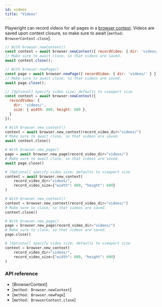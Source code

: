 ```yaml
---
id: videos
title: "Videos"
---
```


<!-- TOC -->

Playwright can record videos for all pages in a [browser context](./core-concepts.md#browser-contexts). Videos are saved
upon context closure, so make sure to await [`method: BrowserContext.close`].

```js
// With browser.newContext()
const context = await browser.newContext({ recordVideo: { dir: 'videos/' } });
// Make sure to await close, so that videos are saved.
await context.close();

// With browser.newPage()
const page = await browser.newPage({ recordVideo: { dir: 'videos/' } });
// Make sure to await close, so that videos are saved.
await page.close();

// [Optional] Specify video size; defaults to viewport size
const context = await browser.newContext({
  recordVideo: {
    dir: 'videos/',
    size: { width: 800, height: 600 },
  }
});
```

```python async
# With browser.new_context()
context = await browser.new_context(record_video_dir="videos/")
# Make sure to await close, so that videos are saved.
await context.close()

# With browser.new_page()
page = await browser.new_page(record_video_dir="videos/")
# Make sure to await close, so that videos are saved.
await page.close()

# [Optional] specify video size; defaults to viewport size
context = await browser.new_context(
    record_video_dir="videos/",
    record_video_size={"width": 800, "height": 600}
)
```

```python sync
# With browser.new_context()
context = browser.new_context(record_video_dir="videos/")
# Make sure to close, so that videos are saved.
context.close()

# With browser.new_page()
page = browser.new_page(record_video_dir="videos/")
# Make sure to close, so that videos are saved.
page.close()

# [Optional] specify video size; defaults to viewport size
context = browser.new_context(
    record_video_dir="videos/",
    record_video_size={"width": 800, "height": 600}
)
```

### API reference
- [BrowserContext]
- [`method: Browser.newContext`]
- [`method: Browser.newPage`]
- [`method: BrowserContext.close`]
